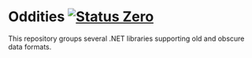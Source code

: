 Oddities [![Status Zero][status-zero]][andivionian-status-classifier]
========
This repository groups several .NET libraries supporting old and obscure data formats.

[andivionian-status-classifier]: https://github.com/ForNeVeR/andivionian-status-classifier#status-zero-
[status-zero]: https://img.shields.io/badge/status-zero-lightgrey.svg
